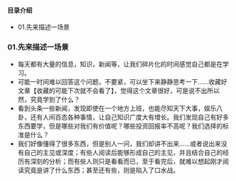 #### 目录介绍
- 01.先来描述一场景




### 01.先来描述一场景
- 每天都有大量的信息，知识，新闻等，让我们碎片化的时间感觉自己都是在学习。
- 可能一时间难以回答这个问题，不要紧，可以坐下来静静思考一下……收藏好文章【收藏的可能下次就不会看了】，觉得这个文章很好，可是说不出所以然，究竟学到了什么？
- 看到头条一些新闻，发现即使在一个地方上班，也能尽知天下大事，娱乐八卦，还有人间百态各种事情，让自己知识广度大有增长。我们发现自己有好多东西要学，但是哪些对我们有价值呢？哪些投资回报率不高呢？我们选择的标准是什么？
- 我们好像懂得了很多东西，但是别人一问，我们却讲不出来……或者说出来没有自己的主见或深度；有些人阅读后能够形成自己的主见，并且结合自己的经历有深刻的分析；而有些人则只是看看而已，至于看完后，就难以想起刚才阅读究竟是讲了什么东西；甚至还有些，则是陷入了口水战。












